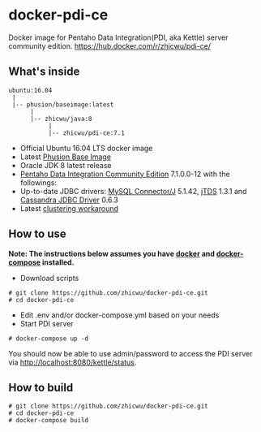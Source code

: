 # docker-pdi-ce
Docker image for Pentaho Data Integration(PDI, aka Kettle) server community edition. https://hub.docker.com/r/zhicwu/pdi-ce/

## What's inside
```
ubuntu:16.04
 |
 |-- phusion/baseimage:latest
      |
      |-- zhicwu/java:8
           |
           |-- zhicwu/pdi-ce:7.1
```
* Official Ubuntu 16.04 LTS docker image
* Latest [Phusion Base Image](https://github.com/phusion/baseimage-docker)
* Oracle JDK 8 latest release
* [Pentaho Data Integration Community Edition](http://community.pentaho.com/) 7.1.0.0-12 with the followings:
 * Up-to-date JDBC drivers: [MySQL Connector/J](http://dev.mysql.com/downloads/connector/j/) 5.1.42, [jTDS](https://sourceforge.net/projects/jtds/) 1.3.1 and [Cassandra JDBC Driver](https://github.com/zhicwu/cassandra-jdbc-driver) 0.6.3
 * Latest [clustering workaround](/zhicwu/pdi-cluster)

## How to use
**Note: The instructions below assumes you have [docker](https://docs.docker.com/engine/installation/) and [docker-compose](https://docs.docker.com/compose/install/) installed.**
- Download scripts
```
# git clone https://github.com/zhicwu/docker-pdi-ce.git
# cd docker-pdi-ce
```
- Edit .env and/or docker-compose.yml based on your needs
- Start PDI server
```
# docker-compose up -d
```
You should now be able to use admin/password to access the PDI server via [http://localhost:8080/kettle/status](http://localhost:8080/kettle/status).

## How to build
```
# git clone https://github.com/zhicwu/docker-pdi-ce.git
# cd docker-pdi-ce
# docker-compose build
```
